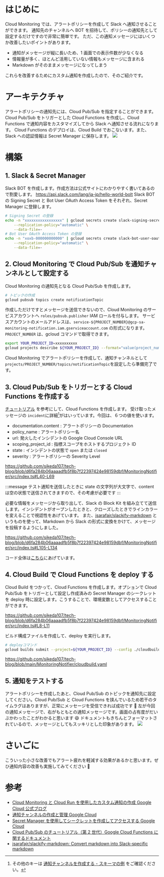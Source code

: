 # はじめに

Cloud Monitoring では、アラートポリシーを作成して Slack へ通知させることができます。
通知先のチャンネルへ BOT を招待して、ポリシーの通知先として設定するだけですので非常に簡単です。
ただ、この通知メッセージにはいくつか改善したいポイントがあります。

- 通知がメッセージが縦に長いため、1 画面での表示件数が少なくなる
- 情報量が多く、ほとんど活用していない情報もメッセージに含まれる
- Markdown がそのままメッセージになってしまう

これらを改善するためにカスタム通知を作成したので、そのご紹介です。

# アーキテクチャ

アラートポリシーの通知先には、Cloud Pub/Sub を指定することができます。
Cloud Pub/Sub をトリガーとした Cloud Functions を作成し、Cloud Functions で通知内容をカスタマイズしてから Slack へ通知させる流れになります。
Cloud Functions のデプロイは、Cloud Build でおこないます。また、Slack への認証情報は Secret Manager に保存します。
![](https://storage.googleapis.com/zenn-user-upload/867b272bedf4-20231220.png)

# 構築

## 1. Slack & Secret Manager

Slack BOT を作成します。作成方法は公式サイトにわかりやすく書いてあるので割愛します。
https://api.slack.com/lang/ja-jp/hello-world-bolt
Slack BOT の Signing Secret と Bot User OAuth Access Token をそれぞれ、Secret Manager に登録します。

```bash
# Signing Secret の登録
echo -n "xxxxxxxxxxxxxxxxx" | gcloud secrets create slack-signing-secret \
    --replication-policy="automatic" \
    --data-file=-
# Bot User OAuth Access Token の登録
echo -n "xoxb-000000000000" | gcloud secrets create slack-bot-user-oauth-token \
    --replication-policy="automatic" \
    --data-file=-
```

## 2. Cloud Monitoring で Cloud Pub/Sub を通知チャンネルとして設定する

Cloud Monitoring の通知先となる Cloud Pub/Sub を作成します。

```bash
# トピックの作成
gcloud pubsub topics create notificationTopic
```

作成しただけですとメッセージを送信できないので、Cloud Monitoring のサービスアカウントへ `roles/pubsub.publisher` IAM ロールを付与します。
サービスアカウントのメールアドレスは、`service-${PROJECT_NUMBER}@gcp-sa-monitoring-notification.iam.gserviceaccount.com` の形式になります。
`PROJECT_NUMBER` は、gcloud コマンドで取得できます。

```bash
export YOUR_PROJECT_ID=xxxxxxxxxx
gcloud projects describe ${YOUR_PROJECT_ID} --format="value(project_number)"
```

Cloud Monitoring でアラートポリシーを作成して、通知チャンネルとして`projects/PROJECT_NUMBER/topics/notificationTopic`を設定したら準備完了です。

## 3. Cloud Pub/Sub をトリガーとする Cloud Functions を作成する

[チュートリアル](https://cloud.google.com/functions/docs/tutorials/pubsub?hl=ja) を参考にして、Cloud Functions を作成します。
受け取ったメッセージの `incident`に詳細[^1]がはいっています。今回は、６つの値を使います。

- documentation.content : アラートポリシーの Documentation
- policy_name : アラートポリシー名
- url: 発火したインシデントの Google Cloud Console URL
- scoping_project_id : 指標スコープをホストするプロジェクト ID
- state : インシデントの状態で `open` または `closed`
- severity : アラートポリシーの Severity Level

[^1]: その他のキーは [通知チャンネルを作成する - スキーマの例](https://cloud.google.com/monitoring/support/notification-options?hl=ja#schema-pubsub) をご確認ください。

https://github.com/sikeda107/tech-blog/blob/d6fa284b06aaaadfb5f8b7f22397424e98159dbf/MonitoringNotifier/src/index.ts#L40-L69

:::message
テスト通知を送信したときに state の文字列が大文字で、content は空の状態で送信されてきますので、その考慮が必要です
:::

必要な情報をメッセージから取り出して、Slack の Block Kit を組み立てて送信します。インシデントがオープンしたときと、クローズしたときでラインカラーを変えることで視認性をあげています。
また、[jsarafajr/slackify-markdown](https://github.com/jsarafajr/slackify-markdown) というものを使って、Markdown から Slack の形式に変換をかけて、メッセージを投稿するようにしました。

https://github.com/sikeda107/tech-blog/blob/d6fa284b06aaaadfb5f8b7f22397424e98159dbf/MonitoringNotifier/src/index.ts#L105-L134

コード全体は[こちら](https://github.com/sikeda107/tech-blog/blob/main/MonitoringNotifier/src/index.ts)にあげています。

## 4. Cloud Build で Cloud Functions を deploy する

Cloud Build をつかって、Cloud Functions を作成します。オプションで Cloud Pub/Sub をトリガーとして設定し作成済みの Secret Manager のシークレットを deploy 時に設定します。こうすることで、環境変数としてアクセスすることができます。

https://github.com/sikeda107/tech-blog/blob/d6fa284b06aaaadfb5f8b7f22397424e98159dbf/MonitoringNotifier/src/index.ts#L8-L11

ビルド構成ファイルを作成して、deploy を実行します。

```bash
# deployコマンド
gcloud builds submit --project=${YOUR_PROJECT_ID} --config ./cloudbuild.yaml
```

https://github.com/sikeda107/tech-blog/blob/main/MonitoringNotifier/cloudbuild.yaml

## 5. 通知をテストする

アラートポリシーを作成したあと、Cloud Pub/Sub のトピックを通知先に設定してください。Cloud Pub/Sub と Cloud Functions を挟んでいるため若干のタイムラグはありますが、正常にメッセージを受信できれば成功です 🎉
左が今回の通知メッセージで、右がもともとの通知メッセージです。画面の占有度がだいぶかわったことがわかると思います 😄
ドキュメントもきちんとフォーマットされているので、メッセージとしてもスッキリとした印象があります。
![](https://storage.googleapis.com/zenn-user-upload/328dcab15282-20231220.png)

# さいごに

こういった小さな改善でもアラート疲れを軽減する効果があるかと思います。ぜひ通知内容の改善も実施してみてください 🔔

# 参考

- [Cloud Monitoring と Cloud Run を使用したカスタム通知の作成 Google Cloud 公式ブログ](https://cloud.google.com/blog/ja/products/operations/write-and-deploy-cloud-monitoring-alert-notifications-to-third-party-services)
- [通知チャンネルの作成と管理 Google Cloud](https://cloud.google.com/monitoring/support/notification-options?hl=ja#creating_channels)
- [Secret Manager を使用してシークレットを作成してアクセスする Google Cloud](https://cloud.google.com/secret-manager/docs/create-secret-quickstart?hl=ja)
- [Cloud Pub/Sub のチュートリアル（第 2 世代）Google Cloud Functions に関するドキュメント](https://cloud.google.com/functions/docs/tutorials/pubsub?hl=ja)
- [jsarafajr/slackify-markdown: Convert markdown into Slack-specific markdown](https://github.com/jsarafajr/slackify-markdown)
